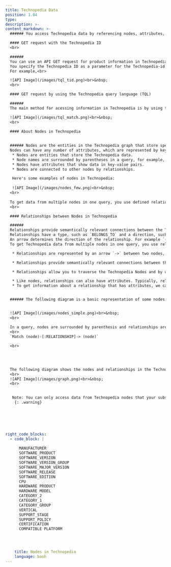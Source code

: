 ```yaml
---
title: Technopedia Data
position: 1.04
type:
description: >-  
content_markdown: >-
  ###### You access Technopedia data by referencing nodes, attributes, relationships, or Technopedia IDs in the Technopedia graph.

  #### GET request with the Technopedia ID
  <br>

  ######
  You can use an API GET request for product information in Technopedia by referencing the Technopedia ID.<br>
  You specify the Technopedia ID as a parameter for the Technopedia-id TQL endpoint. <br>
  For example,<br>

  ![API Image](/images/tql_tid.png)<br>&nbsp;
  <br>

  #### GET request by using the Technopedia query language (TQL)

  ######
  The main method for acessing information in Technopedia is by using the API with the Technopedia query language (TQL) (`https://v6-1.technopedia.com/tql?q=MATCH <Query Parameters>`) to query nodes and relationships in the Technopedia database.

  ![API Image](/images/tql_match.png)<br>&nbsp;
  <br>

  #### About Nodes in Technopedia
  
  
  ###### Nodes are the entities in the Technopedia graph that store specific categories of data. <br>
  Nodes can have any number of attributes, which are represented by key-value-pairs.<br> 
   * Nodes are entities that store the Technopedia data.
   * Node names are surrounded by parentheses in a query, for example, (Node).
   * Nodes have attributes that show data in key-value pairs.
   * Nodes are connected to other nodes by relationships.

   Here's some examples of nodes in Technopedia:
   
   ![API Image](/images/nodes_few.png)<br>&nbsp;
  <br>
   
  To get data from multiple nodes in one query, you use defined relationships to other nodes. 
  <br>

  #### Relationships between Nodes in Technopedia 

  ######
  Relationships provide semantically relevant connections between the Technopedia nodes. <br>
  Relationships have a type, such as `BELONGS_TO` and a direction, such as node x to node y. <br>
  An arrow determines the direction of the relationship. For example `(node x)-[BELONGS_TO]->(node y)`
  To get Technopedia data from multiple nodes in one query, you use relationships to traverse nodes and define the criteria for the data that you want to extract from the database.

   * Relationships are represented by an arrow `->` between two nodes, which represent the direction of the relationship.   Relationships often exist in a single direction, but they can be bidirectional.

   * Relationships provide semantically relevant connections between the Technopedia database nodes, for example, the software product node has the relationship: `[HAS_A]->` to the manufacturer node.

   * Relationships allow you to traverse the Technopedia Nodes and by using the Technopedia query language, and to get data from the specified nodes.

   * Like nodes, relationships can also have attributes. Typically, relationship have quantitative attributes, such as time intervals.
   * To get information about a relationship that has attributes, we can assign it an alias for later reference. The alias is placed in front of the colon `-[anyAlias:Relationship_name]->(node)`


  ###### The following diagram is a basic representation of some nodes and relationships:


  ![API Image](/images/nodes_simple.png)<br>&nbsp;
  <br>

  In a query, nodes are surrounded by parenthesis and relationships are surrounded by square brackets as shown in the following example:
  <br>
  `Match (node)-[:RELATIONSHIP]-> (node)`
  
  <br>
 

  
  
  The following diagram shows the nodes and relationships in the Technopedia database. <br>
  <br>
  ![API Image](/images/graph.png)<br>&nbsp;
  <br>

  
   Note: You can only access data from Technopedia nodes that your subscription allows.
    {: .warning} 

  




right_code_blocks:
  - code_block: |
      
      MANUFACTURER
      SOFTWARE_PRODUCT
      SOFTWARE_VERSION
      SOFTWARE_VERSION_GROUP
      SOFTWARE_MAJOR_VERSION
      SOFTWARE_RELEASE
      SOFTWARE_EDITION
      CPU
      HARDWARE PRODUCT
      HARDWARE MODEL
      CATEGORY_2
      CATEGORY_1
      CATEGORY_GROUP
      VERTICAL
      SUPPORT_STAGE
      SUPPORT_POLICY
      CERTIFICATION
      COMPATIBLE PLATFORM



           
    title: Nodes in Technopedia
    language: bash
---
```


